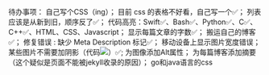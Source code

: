 待办事项：
    自己写个CSS（ing）；
    目前 css 的表格不好看，自己写一个✅；
    列表应该是从新到旧，顺序反了✅；
    代码高亮：Swift✅、Bash✅、Python✅、C✅、C++✅、HTML、CSS、Javascript；
    显示每篇文章的字数✅；
    搬运自己的博客✅；
    修复错误 : 缺少 Meta Description 标记✅；
    移动设备上显示图片宽度错误；
    某些图片不需要加阴影（代码<img src="/assets/images/" style="box-shadow: 0px 0px 0px 0px">）✅;
    为图像添加Alt属性；
    为每篇博客添加摘要（这个疑似是页面不能被jekyll收录的原因）；
    go和java语言的css